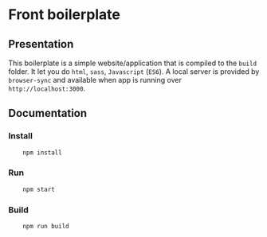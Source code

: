 # Front boilerplate

## Presentation
This boilerplate is a simple website/application that is compiled to the `build` folder.
It let you do `html`, `sass`, `Javascript` (`ES6`).
A local server is provided by `browser-sync` and available when app is running over `http://localhost:3000`.

## Documentation

### Install
```javascript
	npm install
```

### Run
```javascript
	npm start
```

### Build
```javascript
	npm run build
```